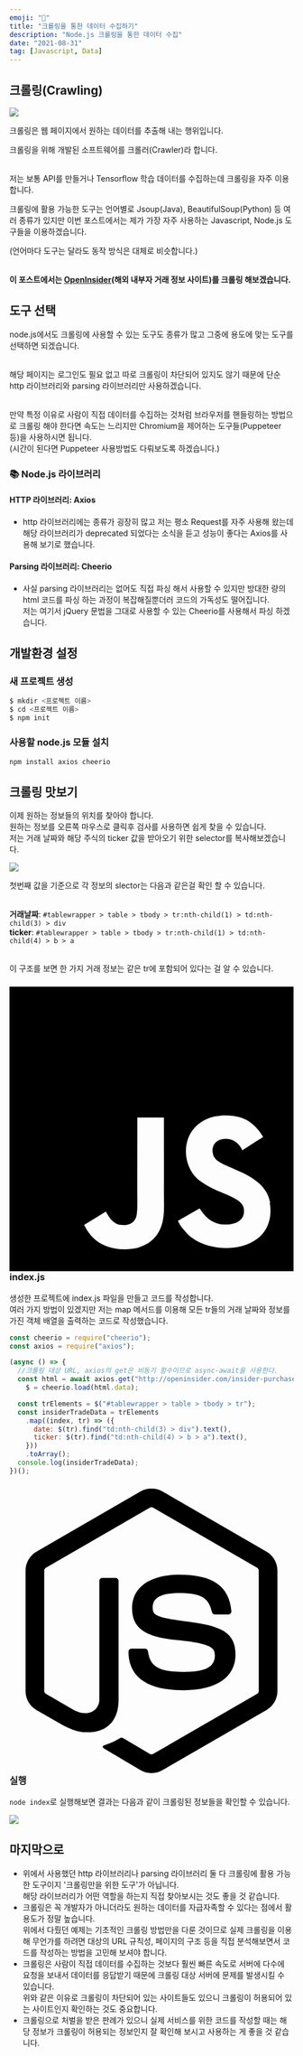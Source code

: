 ```yaml
---
emoji: "📢"
title: "크롤링을 통한 데이터 수집하기"
description: "Node.js 크롤링을 통한 데이터 수집"
date: "2021-08-31"
tag: [Javascript, Data]
---
```


## 크롤링(Crawling)

<img src="https://user-images.githubusercontent.com/71566740/139003885-ded14d60-8ae6-4308-ba25-7bf6375d7e1a.png" class="img large"/>

크롤링은 웹 페이지에서 원하는 데이터를 추출해 내는 행위입니다.

크롤링을 위해 개발된 소프트웨어를 크롤러(Crawler)라 합니다.

<br>저는 보통 API를 만들거나 Tensorflow 학습 데이터를 수집하는데 크롤링을 자주 이용합니다.

크롤링에 활용 가능한 도구는 언어별로 Jsoup(Java), BeautifulSoup(Python) 등 여러 종류가 있지만 이번 포스트에서는 제가 가장 자주 사용하는 Javascript, Node.js 도구들을 이용하겠습니다.

(언어마다 도구는 달라도 동작 방식은 대체로 비슷합니다.)

<br>**이 포스트에서는 [OpenInsider](http://openinsider.com/insider-purchases-25k)(해외 내부자 거래 정보 사이트)를 크롤링 해보겠습니다.**

## 도구 선택

node.js에서도 크롤링에 사용할 수 있는 도구도 종류가 많고 그중에 용도에 맞는 도구를 선택하면 되겠습니다.

<br>해당 페이지는 로그인도 필요 없고 따로 크롤링이 차단되어 있지도 않기 때문에 단순 http 라이브러리와 parsing 라이브러리만 사용하겠습니다.

<br>만약 특정 이유로 사람이 직접 데이터를 수집하는 것처럼 브라우저를 핸들링하는 방법으로 크롤링 해야 한다면 속도는 느리지만 Chromium을 제어하는 도구들(Puppeteer 등)을 사용하시면 됩니다.
<br>(시간이 된다면 Puppeteer 사용방법도 다뤄보도록 하겠습니다.)

### 📚 Node.js 라이브러리

#### HTTP 라이브러리: Axios

- http 라이브러리에는 종류가 굉장히 많고 저는 평소 Request를 자주 사용해 왔는데 해당 라이브러리가 deprecated 되었다는 소식을 듣고 성능이 좋다는 Axios를 사용해 보기로 했습니다.

#### Parsing 라이브러리: Cheerio

- 사실 parsing 라이브러리는 없어도 직접 파싱 해서 사용할 수 있지만 방대한 량의 html 코드를 파싱 하는 과정이 복잡해질뿐더러 코드의 가독성도 떨어집니다.
  <br>저는 여기서 jQuery 문법을 그대로 사용할 수 있는 Cheerio를 사용해서 파싱 하겠습니다.

## 개발환경 설정

### 새 프로젝트 생성

```bash
$ mkdir <프로젝트 이름>
$ cd <프로젝트 이름>
$ npm init
```

### 사용할 node.js 모듈 설치

```bash
npm install axios cheerio
```

## 크롤링 맛보기

이제 원하는 정보들의 위치를 찾아야 합니다.
<br>원하는 정보를 오른쪽 마우스로 클릭후 검사를 사용하면 쉽게 찾을 수 있습니다.
<br>저는 거래 날짜와 해당 주식의 ticker 값을 받아오기 위한 selector를 복사해보겠습니다.

<img src="https://user-images.githubusercontent.com/71566740/131478329-82d599e6-56fa-44df-b80a-e609896315f8.png" class="img large"/>

첫번째 값을 기준으로 각 정보의 slector는 다음과 같은걸 확인 할 수 있습니다.

<br>**거래날짜**: `#tablewrapper > table > tbody > tr:nth-child(1) > td:nth-child(3) > div`
<br>**ticker**: `#tablewrapper > table > tbody > tr:nth-child(1) > td:nth-child(4) > b > a`

<br>이 구조를 보면 한 가지 거래 정보는 같은 tr에 포함되어 있다는 걸 알 수 있습니다.

### <svg role="img" viewBox="0 0 24 24" xmlns="http://www.w3.org/2000/svg"><title>JavaScript</title><path d="M0 0h24v24H0V0zm22.034 18.276c-.175-1.095-.888-2.015-3.003-2.873-.736-.345-1.554-.585-1.797-1.14-.091-.33-.105-.51-.046-.705.15-.646.915-.84 1.515-.66.39.12.75.42.976.9 1.034-.676 1.034-.676 1.755-1.125-.27-.42-.404-.601-.586-.78-.63-.705-1.469-1.065-2.834-1.034l-.705.089c-.676.165-1.32.525-1.71 1.005-1.14 1.291-.811 3.541.569 4.471 1.365 1.02 3.361 1.244 3.616 2.205.24 1.17-.87 1.545-1.966 1.41-.811-.18-1.26-.586-1.755-1.336l-1.83 1.051c.21.48.45.689.81 1.109 1.74 1.756 6.09 1.666 6.871-1.004.029-.09.24-.705.074-1.65l.046.067zm-8.983-7.245h-2.248c0 1.938-.009 3.864-.009 5.805 0 1.232.063 2.363-.138 2.711-.33.689-1.18.601-1.566.48-.396-.196-.597-.466-.83-.855-.063-.105-.11-.196-.127-.196l-1.825 1.125c.305.63.75 1.172 1.324 1.517.855.51 2.004.675 3.207.405.783-.226 1.458-.691 1.811-1.411.51-.93.402-2.07.397-3.346.012-2.054 0-4.109 0-6.179l.004-.056z"/></svg>index.js

생성한 프로젝트에 index.js 파일을 만들고 코드를 작성합니다.
<br>여러 가지 방법이 있겠지만 저는 map 메서드를 이용해 모든 tr들의 거래 날짜와 정보를 가진 객체 배열을 출력하는 코드로 작성했습니다.

```javascript
const cheerio = require("cheerio");
const axios = require("axios");

(async () => {
  //크롤링 대상 URL, axios의 get은 비동기 함수이므로 async-await을 사용한다.
  const html = await axios.get("http://openinsider.com/insider-purchases-25k"),
    $ = cheerio.load(html.data);

  const trElements = $("#tablewrapper > table > tbody > tr");
  const insiderTradeData = trElements
    .map((index, tr) => ({
      date: $(tr).find("td:nth-child(3) > div").text(),
      ticker: $(tr).find("td:nth-child(4) > b > a").text(),
    }))
    .toArray();
  console.log(insiderTradeData);
})();
```

### <svg role="img" viewBox="0 0 24 24" xmlns="http://www.w3.org/2000/svg"><title>Node.js</title><path d="M11.998,24c-0.321,0-0.641-0.084-0.922-0.247l-2.936-1.737c-0.438-0.245-0.224-0.332-0.08-0.383 c0.585-0.203,0.703-0.25,1.328-0.604c0.065-0.037,0.151-0.023,0.218,0.017l2.256,1.339c0.082,0.045,0.197,0.045,0.272,0l8.795-5.076 c0.082-0.047,0.134-0.141,0.134-0.238V6.921c0-0.099-0.053-0.192-0.137-0.242l-8.791-5.072c-0.081-0.047-0.189-0.047-0.271,0 L3.075,6.68C2.99,6.729,2.936,6.825,2.936,6.921v10.15c0,0.097,0.054,0.189,0.139,0.235l2.409,1.392 c1.307,0.654,2.108-0.116,2.108-0.89V7.787c0-0.142,0.114-0.253,0.256-0.253h1.115c0.139,0,0.255,0.112,0.255,0.253v10.021 c0,1.745-0.95,2.745-2.604,2.745c-0.508,0-0.909,0-2.026-0.551L2.28,18.675c-0.57-0.329-0.922-0.945-0.922-1.604V6.921 c0-0.659,0.353-1.275,0.922-1.603l8.795-5.082c0.557-0.315,1.296-0.315,1.848,0l8.794,5.082c0.57,0.329,0.924,0.944,0.924,1.603 v10.15c0,0.659-0.354,1.273-0.924,1.604l-8.794,5.078C12.643,23.916,12.324,24,11.998,24z M19.099,13.993 c0-1.9-1.284-2.406-3.987-2.763c-2.731-0.361-3.009-0.548-3.009-1.187c0-0.528,0.235-1.233,2.258-1.233 c1.807,0,2.473,0.389,2.747,1.607c0.024,0.115,0.129,0.199,0.247,0.199h1.141c0.071,0,0.138-0.031,0.186-0.081 c0.048-0.054,0.074-0.123,0.067-0.196c-0.177-2.098-1.571-3.076-4.388-3.076c-2.508,0-4.004,1.058-4.004,2.833 c0,1.925,1.488,2.457,3.895,2.695c2.88,0.282,3.103,0.703,3.103,1.269c0,0.983-0.789,1.402-2.642,1.402 c-2.327,0-2.839-0.584-3.011-1.742c-0.02-0.124-0.126-0.215-0.253-0.215h-1.137c-0.141,0-0.254,0.112-0.254,0.253 c0,1.482,0.806,3.248,4.655,3.248C17.501,17.007,19.099,15.91,19.099,13.993z"/></svg>실행

`node index`로 실행해보면 결과는 다음과 같이 크롤링된 정보들을 확인할 수 있습니다.

<img src="https://user-images.githubusercontent.com/71566740/133531609-93363fba-e51e-47aa-b03a-5cad03bc1795.png" class="img large"/>

## 마지막으로

- 위에서 사용했던 http 라이브러리나 parsing 라이브러리 둘 다 크롤링에 활용 가능한 도구이지 '크롤링만을 위한 도구'가 아닙니다.
  <br>해당 라이브러리가 어떤 역할을 하는지 직접 찾아보시는 것도 좋을 것 같습니다.
- 크롤링은 꼭 개발자가 아니더라도 원하는 데이터를 자급자족할 수 있다는 점에서 활용도가 정말 높습니다.
  <br>위에서 다뤘던 예제는 기초적인 크롤링 방법만을 다룬 것이므로 실제 크롤링을 이용해 무언가를 하려면 대상의 URL 규칙성, 페이지의 구조 등을 직접 분석해보면서 코드를 작성하는 방법을 고민해 보셔야 합니다.
- 크롤링은 사람이 직접 데이터를 수집하는 것보다 훨씬 빠른 속도로 서버에 다수에 요청을 보내서 데이터를 응답받기 때문에 크롤링 대상 서버에 문제를 발생시킬 수 있습니다.
  <br> 위와 같은 이유로 크롤링이 차단되어 있는 사이트들도 있으니 크롤링이 허용되어 있는 사이트인지 확인하는 것도 중요합니다.
- 크롤링으로 처벌을 받은 판례가 있으니 실제 서비스를 위한 코드를 작성할 때는 해당 정보가 크롤링이 허용되는 정보인지 잘 확인해 보시고 사용하는 게 좋을 것 같습니다.
